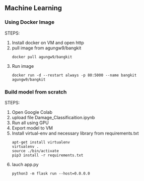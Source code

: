 
## Machine Learning

### Using Docker Image
STEPS:
1. Install docker on VM and open http
2. pull image from agungw9/bangkit
	```
    docker pull agungw9/bangkit
    ```
3. Run image
	```
    docker run -d --restart always -p 80:5000 --name bangkit agungw9/bangkit
    ```
    


### Build model from scratch
STEPS:
1. Open Google Colab
2. upload file Damage_Classificaition.ipynb
3. Run all using GPU
4. Export model to VM
5. Install virtual-env and necessary library from requirements.txt
	```
    apt-get install virtualenv
    virtualenv .
    source ./bin/activate
    pip3 install -r requirements.txt
    ```
6. lauch app.py
	```
    python3 -m flask run --host=0.0.0.0
    ```